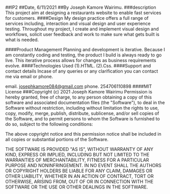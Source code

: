 ##IP2
##Date, 6/11/2021
##By Joseph Kamore Wairimu.
###description
This project aim at designing a restaurants website to enable fast services for customers.
####Design
My design practice offers a full range of services including, interaction and visual design and user experience testing. Throughout my project, I create and implement visual design and workflows, solicit user feedback and work to make sure what gets built is what is needed.

####Product Management
Planning and development is iterative. Because I am constantly coding and testing, the product I build is always ready to go live. This iterative process allows for changes as business requirements evolve.
####Technologies Used
(1).HTML.
(2).Css.
####Support and contact details
Incase of any queries or any clarification you can contact me via email or phone.

email. josephkamore084@gmail.com
phone. 254706110898
####MIT License
###Copyright (c) 2021 Joseph Kamore Wairimu
Permission is hereby granted, free of charge, to any person obtaining a copy of this software and associated documentation files (the "Software"), to deal in the Software without restriction, including without limitation the rights to use, copy, modify, merge, publish, distribute, sublicense, and/or sell copies of the Software, and to permit persons to whom the Software is furnished to do so, subject to the following conditions:

The above copyright notice and this permission notice shall be included in all copies or substantial portions of the Software.

THE SOFTWARE IS PROVIDED "AS IS", WITHOUT WARRANTY OF ANY KIND, EXPRESS OR IMPLIED, INCLUDING BUT NOT LIMITED TO THE WARRANTIES OF MERCHANTABILITY, FITNESS FOR A PARTICULAR PURPOSE AND NONINFRINGEMENT. IN NO EVENT SHALL THE AUTHORS OR COPYRIGHT HOLDERS BE LIABLE FOR ANY CLAIM, DAMAGES OR OTHER LIABILITY, WHETHER IN AN ACTION OF CONTRACT, TORT OR OTHERWISE, ARISING FROM, OUT OF OR IN CONNECTION WITH THE SOFTWARE OR THE USE OR OTHER DEALINGS IN THE SOFTWARE.